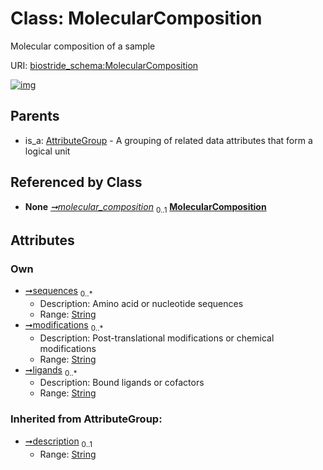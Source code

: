 
# Class: MolecularComposition

Molecular composition of a sample

URI: [biostride_schema:MolecularComposition](https://w3id.org/biostride/schema/MolecularComposition)


[![img](https://yuml.me/diagram/nofunky;dir:TB/class/[Sample]++-%20molecular_composition%200..1>[MolecularComposition&#124;sequences:string%20*;modifications:string%20*;ligands:string%20*;description(i):string%20%3F],[AttributeGroup]^-[MolecularComposition],[Sample],[AttributeGroup])](https://yuml.me/diagram/nofunky;dir:TB/class/[Sample]++-%20molecular_composition%200..1>[MolecularComposition&#124;sequences:string%20*;modifications:string%20*;ligands:string%20*;description(i):string%20%3F],[AttributeGroup]^-[MolecularComposition],[Sample],[AttributeGroup])

## Parents

 *  is_a: [AttributeGroup](AttributeGroup.md) - A grouping of related data attributes that form a logical unit

## Referenced by Class

 *  **None** *[➞molecular_composition](sample__molecular_composition.md)*  <sub>0..1</sub>  **[MolecularComposition](MolecularComposition.md)**

## Attributes


### Own

 * [➞sequences](molecularComposition__sequences.md)  <sub>0..\*</sub>
     * Description: Amino acid or nucleotide sequences
     * Range: [String](types/String.md)
 * [➞modifications](molecularComposition__modifications.md)  <sub>0..\*</sub>
     * Description: Post-translational modifications or chemical modifications
     * Range: [String](types/String.md)
 * [➞ligands](molecularComposition__ligands.md)  <sub>0..\*</sub>
     * Description: Bound ligands or cofactors
     * Range: [String](types/String.md)

### Inherited from AttributeGroup:

 * [➞description](attributeGroup__description.md)  <sub>0..1</sub>
     * Range: [String](types/String.md)
